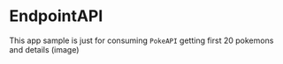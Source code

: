 
# EndpointAPI

This app sample is just for consuming `PokeAPI` getting first 20 pokemons and details (image)


